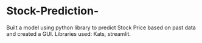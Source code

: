 # Stock-Prediction-
Built a model using python library to predict Stock Price based on past data and created a GUI. Libraries used: Kats, streamlit. 
